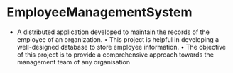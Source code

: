 # EmployeeManagementSystem

* A distributed application developed to maintain the records of the employee of an organization.
• This project is helpful in developing a well-designed database to store employee information.
• The objective of this project is to provide a comprehensive approach towards the management team of any
organisation 

